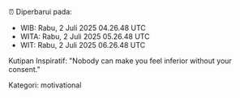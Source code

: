 ⏰ Diperbarui pada:
- WIB: Rabu, 2 Juli 2025 04.26.48 UTC
- WITA: Rabu, 2 Juli 2025 05.26.48 UTC
- WIT: Rabu, 2 Juli 2025 06.26.48 UTC

Kutipan Inspiratif:
"Nobody can make you feel inferior without your consent."


Kategori: motivational

